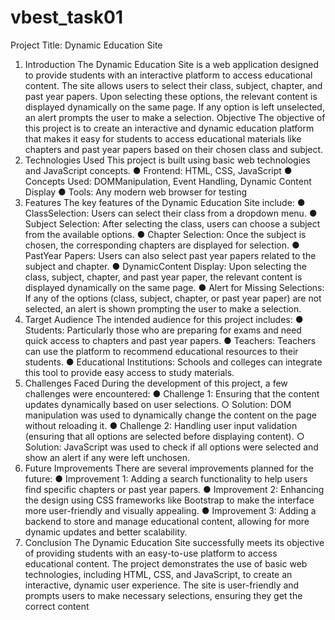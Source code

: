 # vbest_task01
Project Title: Dynamic Education Site
 1. Introduction
 The Dynamic Education Site is a web application designed to provide students with an
 interactive platform to access educational content. The site allows users to select their class,
 subject, chapter, and past year papers. Upon selecting these options, the relevant content is
 displayed dynamically on the same page. If any option is left unselected, an alert prompts the
 user to make a selection.
 Objective
 The objective of this project is to create an interactive and dynamic education platform that
 makes it easy for students to access educational materials like chapters and past year papers
 based on their chosen class and subject.
 2. Technologies Used
 This project is built using basic web technologies and JavaScript concepts.
 ● Frontend: HTML, CSS, JavaScript
 ● Concepts Used: DOMManipulation, Event Handling, Dynamic Content Display
 ● Tools: Any modern web browser for testing
 3. Features
 The key features of the Dynamic Education Site include:
 ● ClassSelection: Users can select their class from a dropdown menu.
 ● Subject Selection: After selecting the class, users can choose a subject from the
 available options.
 ● Chapter Selection: Once the subject is chosen, the corresponding chapters are
 displayed for selection.
 ● PastYear Papers: Users can also select past year papers related to the subject and
 chapter.
 ● DynamicContent Display: Upon selecting the class, subject, chapter, and past year
 paper, the relevant content is displayed dynamically on the same page.
 ● Alert for Missing Selections: If any of the options (class, subject, chapter, or past year
 paper) are not selected, an alert is shown prompting the user to make a selection.
4. Target Audience
 The intended audience for this project includes:
 ● Students: Particularly those who are preparing for exams and need quick access to
 chapters and past year papers.
 ● Teachers: Teachers can use the platform to recommend educational resources to their
 students.
 ● Educational Institutions: Schools and colleges can integrate this tool to provide easy
 access to study materials.
 5. Challenges Faced
 During the development of this project, a few challenges were encountered:
 ● Challenge 1: Ensuring that the content updates dynamically based on user selections.
 ○ Solution: DOM manipulation was used to dynamically change the content on the
 page without reloading it.
 ● Challenge 2: Handling user input validation (ensuring that all options are selected before
 displaying content).
 ○ Solution: JavaScript was used to check if all options were selected and show an
 alert if any were left unchosen.
 6. Future Improvements
 There are several improvements planned for the future:
 ● Improvement 1: Adding a search functionality to help users find specific chapters or
 past year papers.
 ● Improvement 2: Enhancing the design using CSS frameworks like Bootstrap to make
 the interface more user-friendly and visually appealing.
 ● Improvement 3: Adding a backend to store and manage educational content, allowing
 for more dynamic updates and better scalability.
 7. Conclusion
 The Dynamic Education Site successfully meets its objective of providing students with an
 easy-to-use platform to access educational content. The project demonstrates the use of basic
 web technologies, including HTML, CSS, and JavaScript, to create an interactive, dynamic user
 experience. The site is user-friendly and prompts users to make necessary selections, ensuring
 they get the correct content
